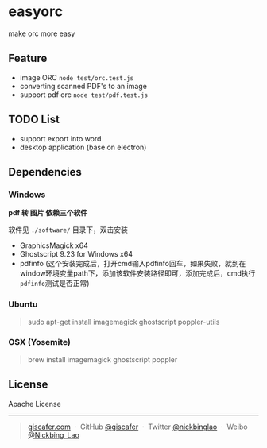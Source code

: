 # easyorc
make orc more easy


## Feature 

- image ORC `node test/orc.test.js`
- converting scanned PDF's to an image
- support pdf orc   `node test/pdf.test.js`

## TODO List

- support export into word
- desktop application (base on electron)


## Dependencies


### Windows

**pdf 转 图片 依赖三个软件**

软件见 `./software/` 目录下，双击安装

- GraphicsMagick  x64
- Ghostscript 9.23 for Windows x64
- pdfinfo (这个安装完成后，打开cmd输入pdfinfo回车，如果失败，就到在window环境变量path下，添加该软件安装路径即可，添加完成后，cmd执行`pdfinfo`测试是否正常)

### Ubuntu

> sudo apt-get install imagemagick ghostscript poppler-utils


### OSX (Yosemite)

> brew install imagemagick ghostscript poppler



## License

Apache License

---

> [giscafer.com](http://giscafer.com) &nbsp;&middot;&nbsp;
> GitHub [@giscafer](https://github.com/giscafer) &nbsp;&middot;&nbsp;
> Twitter [@nickbinglao](https://twitter.com/nickbinglao) &nbsp;&middot;&nbsp;
> Weibo [@Nickbing_Lao](https://weibo.com/laohoubin)


